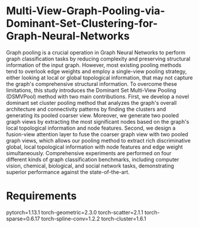# Multi-View-Graph-Pooling-via-Dominant-Set-Clustering-for-Graph-Neural-Networks
 Graph pooling is a crucial operation in Graph Neural Networks to perform graph classification tasks by reducing complexity and preserving structural information of the input graph. However, most existing pooling methods tend to overlook edge weights and employ a single-view pooling strategy, either looking at local or global topological information, that may not capture the graph's comprehensive structural information. To overcome these limitations, this study introduces the Dominant Set Multi-View Pooling (DSMVPool) method with two main contributions. First, we develop a novel dominant set cluster pooling method that analyzes the graph's overall architecture and connectivity patterns by finding the clusters and generating its pooled coarser view. Moreover, we generate two pooled graph views by extracting the most significant nodes based on the graph's local topological information and node features. Second, we design a fusion-view attention layer to fuse the coarser graph view with two pooled graph views, which allows our pooling method to extract rich discriminative global, local topological information with node features and edge weight simultaneously. Comprehensive experiments are performed on four different kinds of graph classification benchmarks, including computer vision, chemical, biological, and social network tasks, demonstrating superior performance against the state-of-the-art.
 
# Requirements
pytorch=1.13.1
torch-geometric=2.3.0
torch-scatter=2.1.1
torch-sparse=0.6.17
torch-spline-conv=1.2.2
torch-cluster=1.6.1

